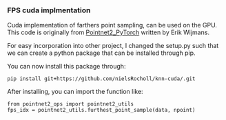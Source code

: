 ### FPS cuda implmentation

Cuda implementation of farthers point sampling, can be used on the GPU. This code is originally from [Pointnet2_PyTorch](https://github.com/erikwijmans/Pointnet2_PyTorch) written by Erik Wijmans. 

For easy incorporation into other project, I changed the setup.py such that we can create a python package that can be installed through pip. 

You can now install this package through:
```
pip install git+https://github.com/nielsRocholl/knn-cuda/.git
```

After installing, you can import the function like:
```
from pointnet2_ops import pointnet2_utils
fps_idx = pointnet2_utils.furthest_point_sample(data, npoint)
```